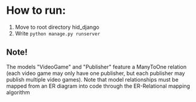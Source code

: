 # How to run:

1. Move to root directory hid_django
2. Write ```python manage.py runserver```

## Note!

The models "VideoGame" and "Publisher" feature a
ManyToOne relation (each video game may only have one publisher, but each publisher
may publish multiple video games). Note that model relationships must be
mapped from an ER diagram into code through the ER-Relational mapping algorithm